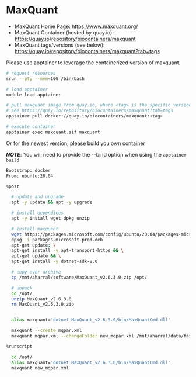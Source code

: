 # MaxQuant

- MaxQuant Home Page: https://www.maxquant.org/
- MaxQuant Container (hosted by quay.io): https://quay.io/repository/biocontainers/maxquant
- MaxQuant tags/versions (see below): https://quay.io/repository/biocontainers/maxquant?tab=tags

Please use apptainer to leverage the containerized version of maxquant.

```bash
# request resources
srun --pty --mem=10G /bin/bash

# load apptainer
module load apptainer

# pull maxquant image from quay.io, where <tag> is the specific version you want to use
# see https://quay.io/repository/biocontainers/maxquant?tab=tags
apptainer pull docker://quay.io/biocontainers/maxquant:<tag>

# execute container
apptainer exec maxquant.sif maxquant
```

Or for the newest version, please build you own container

***NOTE***: You will need to provide the --bind option when using the ```apptainer build```

```bash
Bootstrap: docker
From: ubuntu:20.04

%post

  # update and upgrade
  apt -y update && apt -y upgrade

  # install dependices
  apt -y install wget dpkg unzip

  # install maxquant
  wget https://packages.microsoft.com/config/ubuntu/20.04/packages-microsoft-prod.deb -O packages-microsoft-prod.deb
  dpkg -i packages-microsoft-prod.deb
  apt-get update; \
  apt-get install -y apt-transport-https && \
  apt-get update && \
  apt-get install -y dotnet-sdk-8.0

  # copy over archive
  cp /mnt/aharral/software/MaxQuant_v2.6.3.0.zip /opt/

  # unpack
  cd /opt/
  unzip MaxQuant_v2.6.3.0
  rm MaxQuant_v2.6.3.0.zip


  alias maxquant='dotnet MaxQuant_v2.6.3.0/bin/MaxQuantCmd.dll'

  maxquant --create mqpar.xml
  maxquant mqpar.xml --changeFolder new_mqpar.xml /mnt/aharral/data/fasta /mnt/aharral/data/raw

%runscript

  cd /opt/
  alias maxquant='dotnet MaxQuant_v2.6.3.0/bin/MaxQuantCmd.dll'
  maxquant new_mqpar.xml

```
